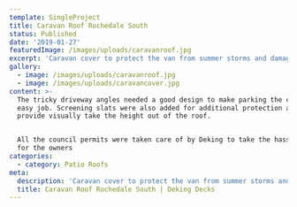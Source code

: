 ```yaml
---
template: SingleProject
title: Caravan Roof Rochedale South
status: Published
date: '2019-01-27'
featuredImage: /images/uploads/caravanroof.jpg
excerpt: 'Caravan cover to protect the van from summer storms and damaging UV '
gallery:
  - image: /images/uploads/caravanroof.jpg
  - image: /images/uploads/caravancover.jpg
content: >-
  The tricky driveway angles needed a good design to make parking the caravan an
  easy job. Screening slats were also added for additional protection and to
  provide visually take the height out of the roof.


  All the council permits were taken care of by Deking to take the hassles out
  for the owners
categories:
  - category: Patio Roofs
meta:
  description: 'Caravan cover to protect the van from summer storms and damaging UV '
  title: Caravan Roof Rochedale South | Deking Decks
---
```


